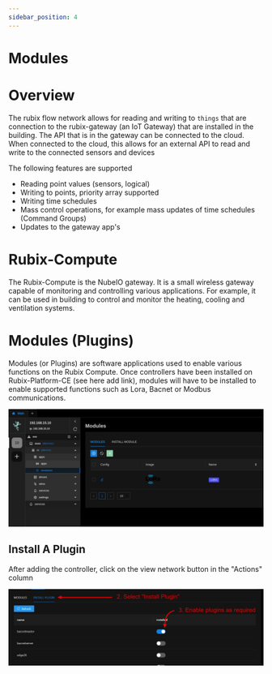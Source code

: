 ```yaml
---
sidebar_position: 4
---
```


# Modules

# Overview

The rubix flow network allows for reading and writing to `things` that are connection to the rubix-gateway (an IoT Gateway) that are installed in the building.
The API that is in the gateway can be connected to the cloud. When connected to the cloud, this allows for an external API to read and write to the connected sensors and devices

The following features are supported
* Reading point values (sensors, logical)
* Writing to points, priority array supported
* Writing time schedules
* Mass control operations, for example mass updates of time schedules (Command Groups)
* Updates to the gateway app's

# Rubix-Compute
The Rubix-Compute is the NubeIO gateway. It is a small wireless gateway capable of monitoring and controlling various applications. For example, it can be used in building to control and monitor the heating, cooling and ventilation systems.



# Modules (Plugins)
Modules (or Plugins) are software applications used to enable various functions on the Rubix Compute. Once controllers have been installed on Rubix-Platform-CE (see here add link), modules will have to be installed to enable supported functions such as Lora, Bacnet or Modbus communications. 

![-](../img/apps/plugins-page.png)


## Install A Plugin
After adding the controller, click on the view network button in the "Actions" column

![-](../img/apps/plugin-install.png)
